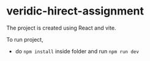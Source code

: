 # veridic-hirect-assignment
The project is created using React and vite.

To run project, 
 - do `npm install` inside folder and run `npm run dev`
